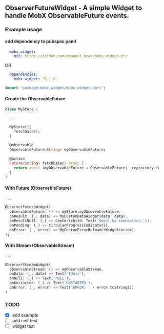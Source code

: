 ## ObserverFutureWidget - A simple Widget to handle MobX ObservableFuture events.


### Example usage

#### add dependency to pubspec.yaml
```yaml
  mobx_widget:
    git: https://github.com/emanuel-braz/mobx_widget.git
```
 OR
```yaml
  dependencies:
    mobx_widget: ^0.1.0
```

```dart
import 'package:mobx_widget/mobx_widget.dart';
```

#### Create the ObservableFuture
```dart
class MyStore {

  ...

  MyStore(){
    fetchData();
  }
  
  @observable
  ObservableFuture<String> myObservableFuture;
  
  @action
  Future<String> fetchData() async {
    return await (myObservableFuture = ObservableFuture( _repository.fetch() ));
  }
}
```

#### With Future (ObservableFuture)
```dart
...

ObserverFutureWidget(
  observableFuture: () => myStore.myObservableFuture,
  onResult: (_, data) => MyCustomDataWidget(data: data),
  onResultNull: (_) => Center(child: Text('Oops! No connection.')),
  onPending: (_) => CircularProgressIndicator(),
  onError: (_, error) => MyCustomErrorReloaderWidget(error),
);
```

#### With Stream (ObservableStream)
```dart
...

ObserverStreamWidget(
  observableStream: () => myObservableStream,
  onData: (_, data) => Text('$data'),
  onNull: (_) => Text('NULL'),
  onUnstarted: (_) => Text('UNSTARTED'),
  onError: (_, error) => Text('ERROR: ' + error.toString())
)
```

### TODO
- [x] add example
- [ ] add unit test
- [ ] widget test
